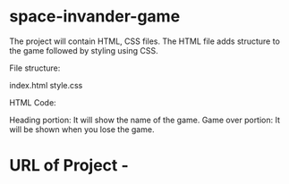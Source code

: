 # space-invander-game
The project will contain HTML, CSS  files. The HTML file adds structure to the game followed by styling using CSS. 

File structure:

index.html
style.css

HTML Code:

Heading portion: It will show the name of the game.
Game over portion: It will be shown when you lose the game.

# URL of Project - 
